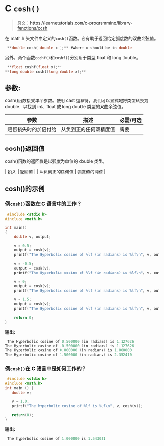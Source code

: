 # C `cosh()`

> 原文：<https://learnetutorials.com/c-programming/library-functions/cosh>

在 math.h 头文件中定义的`cosh()`函数。它有助于返回给定弧度数的双曲余弦值。

```c
 **double cosh( double x );** #where x should be in double 

```

另外，两个函数`coshf()`和`coshf()`分别用于类型 float 和 long double。

```c
 **float coshf(float x);** 
**long double coshl(long double x);** 

```

## 参数:

cosh()函数接受单个参数。使用 cast 运算符，我们可以显式地将类型转换为 double，以找到 int、float 或 long double 类型的双曲余弦值。

| 参数 | 描述 | 必需/可选 |
| --- | --- | --- |
| 赔偿损失时的加倍付给 | 从负到正的任何双精度值 | 需要 |

## cosh()返回值

cosh()函数的返回值是以弧度为单位的 double 类型。

| 投入 | 返回值 |
| 从负到正的任何值 | 弧度值的两倍 |

## cosh()的示例

### 例`cosh()`函数在 C 语言中的工作？

```c
 #include <stdio.h>
#include <math.h>

int main()
{
    double v, output;

    v = 0.5;
    output = cosh(v);
    printf("The Hyperbolic cosine of %lf (in radians) is %lf\n", v, output);

    v = -0.5;
    output = cosh(v);
    printf("The Hyperbolic cosine of %lf (in radians) is %lf\n", v, output);

    v = 0;
    output = cosh(v);
    printf("The Hyperbolic cosine of %lf (in radians) is %lf\n", v, output);

    v = 1.5;
    output = cosh(v);
    printf("The Hyperbolic cosine of %lf (in radians) is %lf\n", v, output);

    return 0;
} 

```

**输出:**

```c
 The Hyperbolic cosine of 0.500000 (in radians) is 1.127626
The Hyperbolic cosine of -0.500000 (in radians) is 1.127626
The Hyperbolic cosine of 0.000000 (in radians) is 1.000000
The Hyperbolic cosine of 1.500000 (in radians) is 2.352410 
```

### 例`cosh()`在 C 语言中是如何工作的？

```c
 #include <stdio.h>
#include <math.h>
int main () {
   double v;

   v = 1.0;
   printf("The hyperbolic cosine of %lf is %lf\n", v, cosh(v));

   return(0);
} 

```

**输出:**

```c
 The hyperbolic cosine of 1.000000 is 1.543081 
```